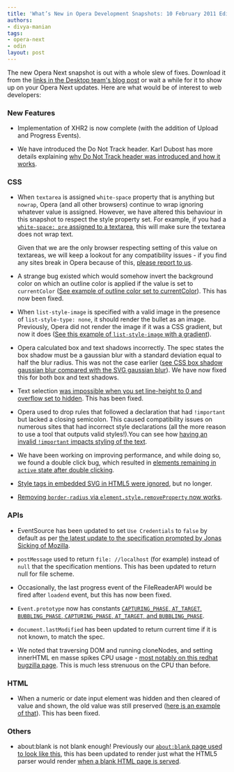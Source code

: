 ```yaml
---
title: 'What’s New in Opera Development Snapshots: 10 February 2011 Edition'
authors:
- divya-manian
tags:
- opera-next
- odin
layout: post
---
```

<p>The new Opera Next snapshot is out with a whole slew of fixes. Download it from the <a href="http://my.opera.com/desktopteam/blog/2012/02/10/core-dnt-mail-themes">links in the Desktop team&#39;s blog post</a> or wait a while for it to show up on your Opera Next updates. Here are what would be of interest to web developers:</p>

<h3>New Features</h3>

<ul>
<li><p>Implementation of XHR2 is now complete (with the addition of Upload and Progress Events). </p></li>
<li><p>We have introduced the Do Not Track header. Karl Dubost has more details explaining <a href="http://my.opera.com/ODIN/blog/2012/02/10/implementing-do-not-track-opera">why Do Not Track header was introduced and how it works</a>.</p></li>
</ul><h3>CSS</h3>

<ul>
<li><p>When <code>textarea</code> is assigned <code>white-space</code> property that is anything but <code>nowrap</code>, Opera (and all other browsers) continue to wrap ignoring whatever value is assigned. However, we have altered this behaviour in this snapshot to respect the style property set. For example, if you had a <a href="http://jsfiddle.net/nimbu/MuCL2/"><code>white-space: pre</code> assigned to a textarea</a>, this will make sure the textarea does not wrap text.</p><p>Given that we are the only browser respecting setting of this value on textareas, we will keep a lookout for any compatibility issues - if you find any sites break in Opera because of this, <a href="http://twitter.com/odevrel">please report to us</a>.</p></li>
<li><p>A strange bug existed which would somehow invert the background color on which an outline color is applied if the value is set to <code>currentColor</code> (<a href="http://jsfiddle.net/nimbu/J3FPV/">See example of outline color set to currentColor</a>). This has now been fixed.</p></li>
<li><p>When <code>list-style-image</code> is specified with a valid image in the presence of <code>list-style-type: none</code>, it should render the bullet as an image. Previously, Opera did not render the image if it was a CSS gradient, but now it does (<a href="http://jsfiddle.net/nimbu/7FRqp/">See this example of <code>list-style-image</code> with a gradient</a>). </p></li>
<li><p>Opera calculated box and text shadows incorrectly. The spec states the box shadow must be a gaussian blur with a standard deviation equal to half the blur radius. This was not the case earlier (<a href="http://jsfiddle.net/nimbu/2szQ3/">see CSS box shadow gaussian blur compared with the SVG gaussian blur</a>). We have now fixed this for both box and text shadows. </p></li>
<li><p>Text selection <a href="http://jsfiddle.net/nimbu/AaHmq/">was impossible when you set line-height to 0 and overflow set to hidden</a>. This has been fixed. </p></li>
<li><p>Opera used to drop rules that followed a declaration that had <code>!important</code> but lacked a closing semicolon. This caused compatibility issues on numerous sites that had incorrect style declarations (all the more reason to use a tool that outputs valid styles!).You can see how <a href="http://jsfiddle.net/nimbu/7x35X/">having an invalid <code>!important</code> impacts styling of the text</a>. </p></li>
<li><p>We have been working on improving performance, and while doing so, we found a double click bug, which resulted in <a href="http://jsfiddle.net/nimbu/NRFLv/">elements remaining in <code>active</code> state after double clicking</a>. </p></li>
<li><p><a href="http://jsfiddle.net/nimbu/Hw22e/">Style tags in embedded SVG in HTML5 were ignored</a>, but no longer.  </p></li>
<li><p><a href="http://jsfiddle.net/nimbu/spsam/">Removing <code>border-radius</code> via <code>element.style.removeProperty</code> now works</a>.</p></li>
</ul><h3>APIs</h3>

<ul>
<li><p>EventSource has been updated to set <code>Use Credentials</code> to <code>false</code> by default as per <a href="https://www.w3.org/Bugs/Public/show_bug.cgi?id=14592">the latest update to the specification prompted by Jonas Sicking of Mozilla</a>. </p></li>
<li><p><code>postMessage</code> used to return <code>file: //localhost</code> (for example) instead of <code>null</code> that the specification mentions. This has been updated to return null for file scheme.</p></li>
<li><p>Occasionally, the last progress event of the FileReaderAPI would be fired after <code>loadend</code> event, but this has now been fixed. </p></li>
<li><p><code>Event.prototype</code> now has constants <a href="http://jsfiddle.net/nimbu/7Yspf/"><code>CAPTURING_PHASE</code>, <code>AT_TARGET</code>, <code>BUBBLING_PHASE</code>, <code>CAPTURING_PHASE</code>, <code>AT_TARGET</code>, and <code>BUBBLING_PHASE</code></a>.</p></li>
<li><p><code>document.lastModified</code> has been updated to return current time if it is not known, to match the spec.</p></li>
<li><p>We noted that traversing DOM and running cloneNodes,  and setting innerHTML en masse spikes CPU usage - <a href="https://bugzilla.redhat.com/page.cgi?id=browse.html&amp;amp;product=Fedora&amp;amp;bug_status=open&amp;amp;tab=components">most notably on this redhat bugzilla page</a>. This is much less strenuous on the CPU than before. </p></li>
</ul><h3>HTML</h3>

<ul>
<li>When a numeric or date input element was hidden and then cleared of value and shown, the old value was still preserved (<a href="http://jsfiddle.net/nimbu/wBEY3/">here is an example of that</a>). This has been fixed. </li>
</ul><h3>Others</h3>

<ul>
<li>about:blank is not blank enough! Previously our <a href="http://pastie.org/3356900"><code>about:blank</code> page used to look like this</a>, this has been updated to render just what the HTML5 parser would render <a href="http://pastie.org/3356911">when a blank HTML page is served</a>.</li>
</ul>
